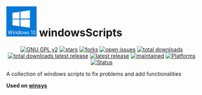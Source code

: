 <img src="https://raw.githubusercontent.com/adgellida/windowsScripts/master/logo.png" width="80"> windowsScripts
=============================================

<p align="center">
    <a href="https://www.gnu.org/licenses/gpl-2.0.en.html" target="_blank"><img src="https://img.shields.io/badge/license-GPLv2-blue.svg" alt="GNU GPL v2"></a>
    <a href="https://github.com/adgellida/windowsScripts/stargazers" target="_blank"><img src="https://img.shields.io/github/stars/adgellida/windowsScripts.svg" alt="stars"></a>
    <a href="https://github.com/adgellida/windowsScripts/network" target="_blank"><img src="https://img.shields.io/github/forks/adgellida/windowsScripts.svg" alt="forks"></a>
    <a href="https://github.com/adgellida/windowsScripts/issues?q=is%3Aopen" target="_blank"><img src="https://img.shields.io/github/issues/adgellida/windowsScripts.svg" alt="open issues"></a>
    <a href="https://github.com/adgellida/windowsScripts/releases/latest" target="_blank"><img src="https://img.shields.io/github/downloads/adgellida/windowsScripts/total.svg" alt="total downloads"></a>
    <a href="https://github.com/adgellida/windowsScripts/releases/latest" target="_blank"><img src="https://img.shields.io/github/downloads/adgellida/windowsScripts/v2017.09.09/total.svg" alt="total downloads latest release"></a>
    <a href="https://github.com/adgellida/windowsScripts/releases/latest" target="_blank"><img src="https://img.shields.io/badge/latest release-no releases-blue.svg" alt="latest release"></a>
  	<a href="https://github.com/adgellida/windowsScripts/commits/master" target="_blank"><img src="https://img.shields.io/badge/maintained-paused-orange.svg" alt="maintained"></a>
    <a href="https://github.com/adgellida/windowsScripts/releases"><img src="https://img.shields.io/badge/platform-Windows-lightgrey.svg" alt="Platforms"></a>
    <a href="https://github.com/adgellida/windowsScripts/releases"><img src="https://img.shields.io/badge/status-alpha-orange.svg" alt="Status"></a>
</p>

A collection of windows scripts to fix problems and add functionalities

**Used on [winsys](https://github.com/adgellida/winsys)**